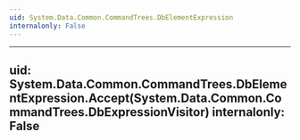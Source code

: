 ```yaml
---
uid: System.Data.Common.CommandTrees.DbElementExpression
internalonly: False
---
```


---
uid: System.Data.Common.CommandTrees.DbElementExpression.Accept(System.Data.Common.CommandTrees.DbExpressionVisitor)
internalonly: False
---
